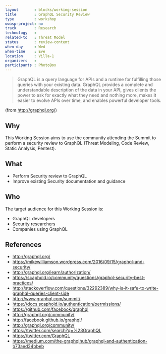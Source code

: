 ```yaml
---
layout       : blocks/working-session
title        : GraphQL Security Review
type         : workshop
owasp-project: no
track        : Research
technology   :
related-to   : Threat Model
status       : review-content
when-day     : Wed
when-time    : Eve
location     : Villa-1
organizers   :
participants : PhotoBox
---
```


> GraphQL is a query language for APIs and a runtime for fulfilling those queries with your existing data. GraphQL provides a complete and understandable description of the data in your API, gives clients the power to ask for exactly what they need and nothing more, makes it easier to evolve APIs over time, and enables powerful developer tools.

(from http://graphql.org/)

## Why

This Working Session aims to use the community attending the Summit to perform a security review to GraphQL (Threat Modeling, Code Review, Static Analysis, Pentest).

## What

 - Perform Security review to GraphQL
 - Improve existing Security documentation and guidance

## Who

The target audience for this Working Session is:

 - GraphQL developers
 - Security researchers
 - Companies using GraphQL

## References

 - http://graphql.org/
 - https://mikewilliamson.wordpress.com/2016/09/15/graphql-and-security/
 - http://graphql.org/learn/authorization/
 - https://scaphold.io/community/questions/graphql-security-best-practices/
 - http://stackoverflow.com/questions/32292389/why-is-it-safe-to-write-graphql-queries-client-side
 - http://www.graphql.com/summit/
 - https://docs.scaphold.io/authentication/permissions/
 - https://github.com/facebook/graphql
 - http://graphql.org/community/
 - http://facebook.github.io/graphql/
 - http://graphql.org/community/
 - https://twitter.com/search?q=%23GraphQL
 - https://twitter.com/GraphQL
 - https://medium.com/the-graphqlhub/graphql-and-authentication-b73aed34bbeb
